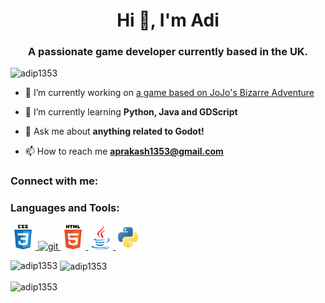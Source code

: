 <h1 align="center">Hi 👋, I'm Adi</h1>
<h3 align="center">A passionate game developer currently based in the UK.</h3>

<p align="left"> <img src="https://komarev.com/ghpvc/?username=adip1353&label=Profile%20views&color=0e75b6&style=flat" alt="adip1353" /> </p>

- 🔭 I’m currently working on [a game based on JoJo's Bizarre Adventure](https://github.com/AdiP1353/JoJoGame)

- 🌱 I’m currently learning **Python, Java and GDScript**

- 💬 Ask me about **anything related to Godot!**

- 📫 How to reach me **aprakash1353@gmail.com**

<h3 align="left">Connect with me:</h3>
<p align="left">
</p>

<h3 align="left">Languages and Tools:</h3>
<p align="left"> <a href="https://www.w3schools.com/css/" target="_blank" rel="noreferrer"> <img src="https://raw.githubusercontent.com/devicons/devicon/master/icons/css3/css3-original-wordmark.svg" alt="css3" width="40" height="40"/> </a> <a href="https://git-scm.com/" target="_blank" rel="noreferrer"> <img src="https://www.vectorlogo.zone/logos/git-scm/git-scm-icon.svg" alt="git" width="40" height="40"/> </a> <a href="https://www.w3.org/html/" target="_blank" rel="noreferrer"> <img src="https://raw.githubusercontent.com/devicons/devicon/master/icons/html5/html5-original-wordmark.svg" alt="html5" width="40" height="40"/> </a> <a href="https://www.java.com" target="_blank" rel="noreferrer"> <img src="https://raw.githubusercontent.com/devicons/devicon/master/icons/java/java-original.svg" alt="java" width="40" height="40"/> </a> <a href="https://www.python.org" target="_blank" rel="noreferrer"> <img src="https://raw.githubusercontent.com/devicons/devicon/master/icons/python/python-original.svg" alt="python" width="40" height="40"/> </a> </p>

<p><img align="left" src="https://github-readme-stats.vercel.app/api/top-langs?username=adip1353&show_icons=true&locale=en&layout=compact" alt="adip1353" /></p>

<p>&nbsp;<img align="center" src="https://github-readme-stats.vercel.app/api?username=adip1353&show_icons=true&locale=en" alt="adip1353" /></p>

<p><img align="center" src="https://github-readme-streak-stats.herokuapp.com/?user=adip1353&" alt="adip1353" /></p>

